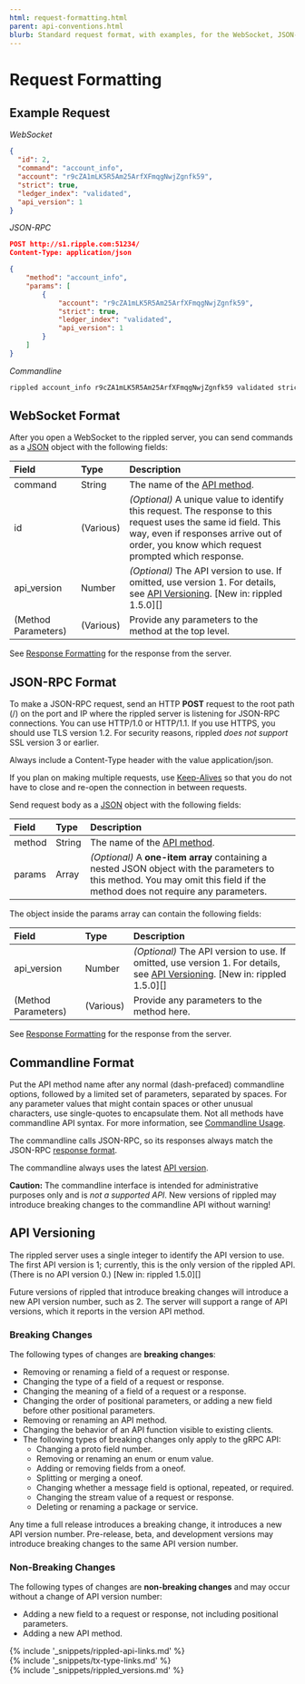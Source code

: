```yaml
---
html: request-formatting.html
parent: api-conventions.html
blurb: Standard request format, with examples, for the WebSocket, JSON-RPC, and Commandline interfaces.
---
```

# Request Formatting

## Example Request

<!-- MULTICODE_BLOCK_START -->

*WebSocket*

```json
{
  "id": 2,
  "command": "account_info",
  "account": "r9cZA1mLK5R5Am25ArfXFmqgNwjZgnfk59",
  "strict": true,
  "ledger_index": "validated",
  "api_version": 1
}
```

*JSON-RPC*

```json
POST http://s1.ripple.com:51234/
Content-Type: application/json

{
    "method": "account_info",
    "params": [
        {
            "account": "r9cZA1mLK5R5Am25ArfXFmqgNwjZgnfk59",
            "strict": true,
            "ledger_index": "validated",
            "api_version": 1
        }
    ]
}
```

*Commandline*

```sh
rippled account_info r9cZA1mLK5R5Am25ArfXFmqgNwjZgnfk59 validated strict
```

<!-- MULTICODE_BLOCK_END -->


## WebSocket Format  

After you open a WebSocket to the <span class="code-snippet">rippled</span> server, you can send commands as a [JSON](https://en.wikipedia.org/wiki/JSON) object with the following fields:

| Field               | Type      | Description                                |
|:--------------------|:----------|:-------------------------------------------|
| <span class="code-snippet">command</span>           | String    | The name of the [API method](public-api-methods.html). |
| <span class="code-snippet">id</span>                | (Various) | _(Optional)_ A unique value to identify this request. The response to this request uses the same <span class="code-snippet">id</span> field. This way, even if responses arrive out of order, you know which request prompted which response. |
| <span class="code-snippet">api_version</span>       | Number    | _(Optional)_ The API version to use. If omitted, use version 1. For details, see [API Versioning](#api-versioning). [New in: rippled 1.5.0][] |
| (Method Parameters) | (Various) | Provide any parameters to the method at the top level. |

See [Response Formatting](response-formatting.html) for the response from the server.

## JSON-RPC Format

To make a JSON-RPC request, send an HTTP **POST** request to the root path (<span class="code-snippet">/</span>) on the port and IP where the <span class="code-snippet">rippled</span> server is listening for JSON-RPC connections. You can use HTTP/1.0 or HTTP/1.1. If you use HTTPS, you should use TLS version 1.2. For security reasons, <span class="code-snippet">rippled</span> _does not support_ SSL version 3 or earlier.

Always include a <span class="code-snippet">Content-Type</span> header with the value <span class="code-snippet">application/json</span>.

If you plan on making multiple requests, use [Keep-Alives](http://tools.ietf.org/html/rfc7230#section-6.3) so that you do not have to close and re-open the connection in between requests. <!-- SPELLING_IGNORE: alives -->

Send request body as a [JSON](https://en.wikipedia.org/wiki/JSON) object with the following fields:


| Field               | Type      | Description                                |
|:--------------------|:----------|:-------------------------------------------|
| <span class="code-snippet">method</span>            | String    | The name of the [API method](public-api-methods.html). |
| <span class="code-snippet">params</span>            | Array     | _(Optional)_ A **one-item array** containing a nested JSON object with the parameters to this method. You may omit this field if the method does not require any parameters. |

The object inside the <span class="code-snippet">params</span> array can contain the following fields:

| Field               | Type      | Description                                |
|:--------------------|:----------|:-------------------------------------------|
| <span class="code-snippet">api_version</span>       | Number    | _(Optional)_ The API version to use. If omitted, use version 1. For details, see [API Versioning](#api-versioning). [New in: rippled 1.5.0][] |
| (Method Parameters) | (Various) | Provide any parameters to the method here. |

See [Response Formatting](response-formatting.html) for the response from the server.

## Commandline Format

Put the API method name after any normal (dash-prefaced) commandline options, followed by a limited set of parameters, separated by spaces. For any parameter values that might contain spaces or other unusual characters, use single-quotes to encapsulate them. Not all methods have commandline API syntax. For more information, see [Commandline Usage](https://xrpl.org/commandline-usage.html#client-mode-options).

The commandline calls JSON-RPC, so its responses always match the JSON-RPC [response format](response-formatting.html).

The commandline always uses the latest [API version](#api-versioning).

**Caution:** The commandline interface is intended for administrative purposes only and is _not a supported API_. New versions of <span class="code-snippet">rippled</span> may introduce breaking changes to the commandline API without warning!

## API Versioning

The <span class="code-snippet">rippled</span> server uses a single integer to identify the API version to use. The first API version is <span class="code-snippet">1</span>; currently, this is the only version of the <span class="code-snippet">rippled</span> API. (There is no API version 0.) [New in: rippled 1.5.0][]

Future versions of <span class="code-snippet">rippled</span> that introduce breaking changes will introduce a new API version number, such as <span class="code-snippet">2</span>. The server will support a range of API versions, which it reports in the <span class="code-snippet">version</span> API method. <!-- STYLE_OVERRIDE: will --> <!-- TODO: add a link when `version` method is documented. --> <!-- Uncomment when multiple API versions exist: Separate API requests can use different API versions even on the same persistent connection. For example, if you connect WebSocket to a server that supports API versions 1 and 2, you can make a server_info request using API version 2 and then make another server_info request using API version 1 from the same connection. -->

### Breaking Changes

The following types of changes are **breaking changes**:

- Removing or renaming a field of a request or response.
- Changing the type of a field of a request or response.
- Changing the meaning of a field of a request or a response.
- Changing the order of positional parameters, or adding a new field before other positional parameters.
- Removing or renaming an API method.
- Changing the behavior of an API function visible to existing clients.
- The following types of breaking changes only apply to the gRPC API:
    - Changing a <span class="code-snippet">proto</span> field number.
    - Removing or renaming an enum or enum value.
    - Adding or removing fields from a <span class="code-snippet">oneof</span>.
    - Splitting or merging a <span class="code-snippet">oneof</span>.
    - Changing whether a message field is <span class="code-snippet">optional</span>, <span class="code-snippet">repeated</span>, or <span class="code-snippet">required</span>.
    - Changing the stream value of a request or response.
    - Deleting or renaming a package or service.

Any time a full release introduces a breaking change, it introduces a new API version number. Pre-release, beta, and development versions may introduce breaking changes to the same API version number.

### Non-Breaking Changes

The following types of changes are **non-breaking changes** and may occur without a change of API version number:

- Adding a new field to a request or response, not including positional parameters.
- Adding a new API method.

<!--{# common link defs #}-->
{% include '_snippets/rippled-api-links.md' %}			
{% include '_snippets/tx-type-links.md' %}			
{% include '_snippets/rippled_versions.md' %}
